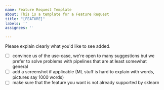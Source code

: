 ```yaml
---
name: Feature Request Template
about: This is a template for a Feature Request
title: "[FEATURE]"
labels: ''
assignees: ''

---
```


Please explain clearly what you'd like to see added. 

- [ ] convince us of the use-case, we're open to many suggestions but we prefer to solve problems with pipelines that are at least somewhat general 
- [ ] add a screenshot if applicable (ML stuff is hard to explain with words, pictures say 1000 words)
- [ ] make sure that the feature you want is not already supported by sklearn
